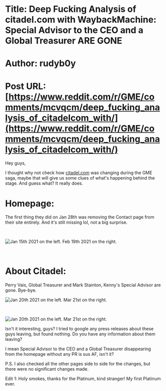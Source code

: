 # Title: Deep Fucking Analysis of citadel.com with WaybackMachine: Special Advisor to the CEO and a Global Treasurer ARE GONE
# Author: rudyb0y
# Post URL: [https://www.reddit.com/r/GME/comments/mcvqcm/deep_fucking_analysis_of_citadelcom_with/](https://www.reddit.com/r/GME/comments/mcvqcm/deep_fucking_analysis_of_citadelcom_with/)


Hey guys,

I thought why not check how [citadel.com](https://citadel.com) was changing during the GME saga, maybe that will give us some clues of what's happening behind the stage. And guess what? It really does.

# Homepage:

The first thing they did on Jan 28th was removing the Contact page from their site entirely. And it's still missing lol, not a big surprise.

&#x200B;

![Jan 15th 2021 on the left. Feb 19th 2021 on the right.](https://preview.redd.it/e25nyfluk5p61.png?width=3842&format=png&auto=webp&s=5f395d9c235614914a4e6fd19ab2db1f932ea747)

&#x200B;

# About Citadel:

Perry Vais, Global Treasurer and Mark Stainton, Kenny's Special Advisor are gone. Bye-bye.

![Jan 20th 2021 on the left. Mar 21st on the right.](https://preview.redd.it/jd81dicam5p61.png?width=3838&format=png&auto=webp&s=5ce5d51e861537a5d7bed69eb1a079f937155d02)

&#x200B;

![Jan 20th 2021 on the left. Mar 21st on the right.](https://preview.redd.it/3baqcr0km5p61.png?width=3828&format=png&auto=webp&s=392b6ec005a57501cdd496cc9421c66ac89899d1)

Isn't it interesting, guys? I tried to google any press releases about these guys leaving, but found nothing. Do you have any information about them leaving? 

I mean Special Advisor to the CEO and a Global Treasurer disappearing from the homepage without any PR is sus AF, isn't it?

P.S. I also checked all the other pages side to side for the changes, but there were no significant changes made.

Edit 1: Holy smokes, thanks for the Platinum, kind stranger! My first Platinum ever.
